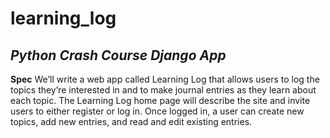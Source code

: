 # learning_log
*Python Crash Course Django App*
---

**Spec**
We’ll write a web app called Learning Log that allows users to
log the topics they’re interested in and to make journal entries as	
they learn about each topic. The Learning Log home page will
describe the site and invite users to either register or log in. Once
logged in, a user can create new topics, add new entries, and read
and edit existing entries.
